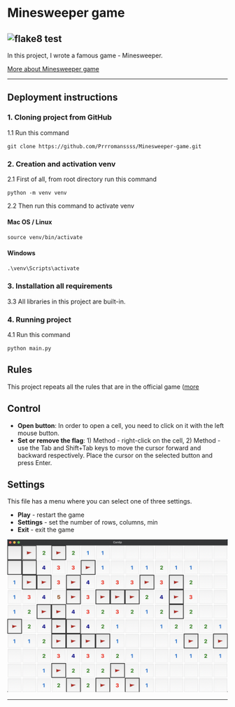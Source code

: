 # Minesweeper game


## ![flake8 test](https://github.com/Prrromanssss/Minesweeper-game/actions/workflows/python-package.yml/badge.svg)



In this project, I wrote a famous game - Minesweeper.

[More about Minesweeper game](https://en.wikipedia.org/wiki/Minesweeper_(video_game))
***

## Deployment instructions


### 1. Cloning project from GitHub

1.1 Run this command
```commandline
git clone https://github.com/Prrromanssss/Minesweeper-game.git
```

### 2. Creation and activation venv

2.1 First of all, from root directory run this command
```commandline
python -m venv venv
```
2.2 Then run this command to activate venv
#### Mac OS / Linux
```commandline
source venv/bin/activate
```
#### Windows
```commandline
.\venv\Scripts\activate
```

### 3. Installation all requirements

3.3 All libraries in this project are built-in.


### 4. Running project

4.1 Run this command
```commandline
python main.py
```

## Rules
This project repeats all the rules that are in the official game ([more](https://en.wikipedia.org/wiki/Minesweeper_(video_game))

## Control
* __Open button__:
In order to open a cell, you need to click on it with the left mouse button.
* __Set or remove the flag__: 1) Method - right-click on the cell, 2) Method - use the Tab and Shift+Tab keys to move the cursor forward and backward respectively. Place the cursor on the selected button and press Enter.

## Settings
This file has a menu where you can select one of three settings.
* __Play__ - restart the game
* __Settings__ - set the number of rows, columns, min
* __Exit__ - exit the game

![Image of the prpject](https://github.com/Prrromanssss/Minesweeper-game/raw/main/media/game_in_process_image.png)
***
